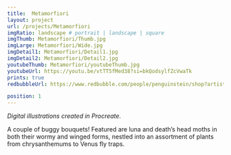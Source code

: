 ```yaml
---
title:  Metamorfiori
layout: project
url: /projects/Metamorfiori
imgRatio: landscape # portrait | landscape | square
imgThumb: Metamorfiori/Thumb.jpg
imgLarge: Metamorfiori/Wide.jpg
imgDetail1: Metamorfiori/Detail1.jpg
imgDetail2: Metamorfiori/Detail2.jpg
youtubeThumb: Metamorfiori/youtubeThumb.jpg
youtubeUrl: https://youtu.be/vtTT5fMed38?si=bkQodsylfZcVwaTk
prints: true
redbubbleUrl: https://www.redbubble.com/people/penguinstein/shop?artistUserName=penguinstein&asc=u&collections=4336783

position: 1
---
```


*Digital illustrations created in Procreate.*

A couple of buggy bouquets! Featured are luna and death’s head moths in both their wormy and winged forms, nestled into an assortment of plants from chrysanthemums to Venus fly traps.